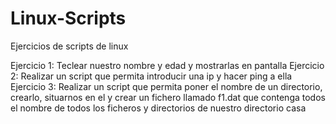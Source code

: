 # Linux-Scripts
Ejercicios de scripts de linux

Ejercicio 1: Teclear nuestro nombre y edad y mostrarlas en pantalla
Ejercicio 2: Realizar un script que permita introducir una ip y hacer ping a ella
Ejercicio 3: Realizar un script que permita poner el nombre de un directorio, crearlo, situarnos en el y crear un fichero llamado f1.dat que contenga todos el nombre de todos los ficheros y directorios de nuestro directorio casa
